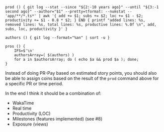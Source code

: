 ```
prod () { git log --stat --since "${2:-10 years ago}" --until "${3:-1 second ago}" --author="$1" --pretty=tformat: --numstat -- 'app/**/*.ts*' | awk '{ add += $1; subs += $2; loc += $1 - $2; productivity += $1 - 0.8 * $2; } END { printf "added lines: %s, removed lines: %s, total lines: %s, productive lines: %.0f \n", add, subs, loc, productivity }' }

authors () { git log --format="%an" | sort -u }

pros () {
    IFS=$'\n'
    authorsArray=( $(authors) )
    for a in $authorsArray; do ( echo $a && prod $a ); done;
}
```

Instead of doing PR-Pay based on estimated story points, you should also be able to assign coins based on the result of the `prod` command above for a specific PR or time period.

In the end I think it should be a combination of:
* WakaTime
* Real time
* Productivity (LOC)
* Milestones (features implemented) (see #8)
* Exposure (views)